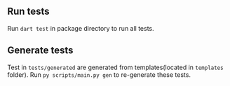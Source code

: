 ## Run tests
Run `dart test` in package directory to run all tests.

## Generate tests
Test in `tests/generated` are generated from templates(located in `templates` folder). Run `py scripts/main.py gen` to re-generate these tests.
